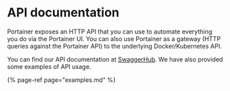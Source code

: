 # API documentation

Portainer exposes an HTTP API that you can use to automate everything you do via the Portainer UI. You can also use Portainer as a gateway \(HTTP queries against the Portainer API\) to the underlying Docker/Kubernetes API.

You can find our API documentation at [SwaggerHub](https://app.swaggerhub.com/apis/portainer/portainer-ce/2.9.0). We have also provided some examples of API usage.

{% page-ref page="examples.md" %}



